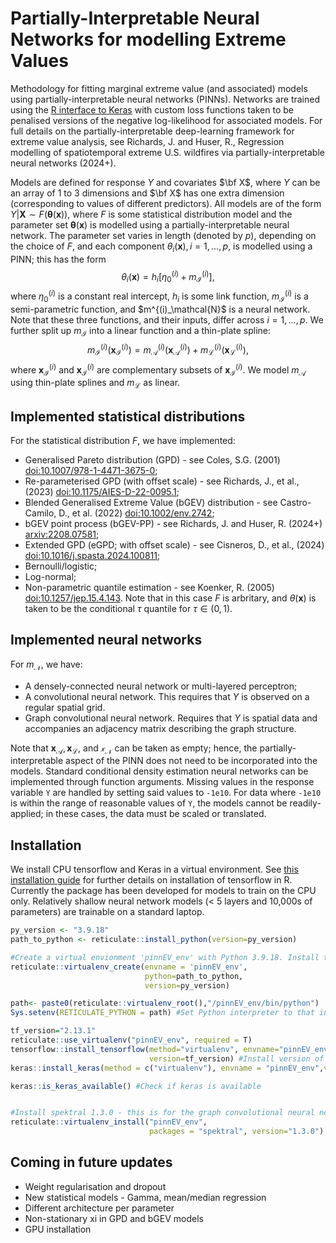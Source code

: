 #  Partially-Interpretable Neural Networks for modelling Extreme Values
Methodology for fitting marginal extreme value (and associated) models using partially-interpretable neural networks (PINNs). Networks are trained using the [R interface to Keras](https://cloud.r-project.org/web/packages/keras/index.html) with custom loss functions taken to be penalised versions of the negative log-likelihood for associated models. For full details on the partially-interpretable deep-learning framework for extreme value analysis, see  Richards, J. and Huser, R., Regression modelling of spatiotemporal extreme U.S. wildfires via partially-interpretable neural networks</i> (2024+).

Models are defined for response $Y$ and covariates $\bf X$, where $Y$ can be an array of 1 to 3 dimensions and $\bf X$ has one extra dimension (corresponding to values of different predictors). All models are of the form $Y | \mathbf{X} \sim F(\boldsymbol{\theta}(\mathbf{x}))$, where $F$ is some statistical distribution model and the parameter set $\boldsymbol{\theta}(\mathbf{x})$ is modelled using a partially-interpretable neural network. The parameter set varies in length (denoted by $p$), depending on the choice of $F$, and each component $\theta_i(\mathbf{x}), i=1,\dots,p,$ is modelled using a PINN; this has the form
$$\theta_i(\mathbf{x})=h_i [ \eta_0^{(i)} +m_{\mathcal{I}}^{(i)}],$$ 
where $\eta_0^{(i)}$ is a constant real intercept, $h_i$ is some link function, $m^{(i)}_\mathcal{I}$ is a semi-parametric function, and $m^{(i)_\mathcal{N}$ is a neural network. Note that these three functions, and their inputs, differ across $i=1,\dots,p$. We further split up $m_\mathcal{I}$ into a linear function and a thin-plate spline:
$$
m_\mathcal{I}^(i)(\mathbf{x}_\mathcal{I}^{(i)})=m_\mathcal{A}^(i)(\mathbf{x}_\mathcal{A}^{(i)})+m_\mathcal{L}^(i)(\mathbf{x}_\mathcal{L}^{(i)}),
$$
where $\mathbf{x}^{(i)}_\mathcal{I}$ and $\mathbf{x}^{(i)}_\mathcal{I}$ are complementary subsets of $\mathbf{x}^{(i)}_\mathcal{I}$. We model $m_\mathcal{A}$ using thin-plate splines and $m_\mathcal{L}$ as linear.



## Implemented statistical distributions

For the statistical distribution $F$, we have implemented:

* Generalised Pareto distribution (GPD) - see Coles, S.G. (2001) [doi:10.1007/978-1-4471-3675-0](https://doi.org/10.1007/978-1-4471-3675-0);
* Re-parameterised GPD (with offset scale) - see Richards, J., et al., (2023) [doi:10.1175/AIES-D-22-0095.1](https://doi.org/10.1175/AIES-D-22-0095.1);
* Blended Generalised Extreme Value (bGEV) distribution - see Castro-Camilo, D., et al. (2022) [doi:10.1002/env.2742](https://doi.org/10.1002/env.2742);
* bGEV point process (bGEV-PP) - see Richards, J. and Huser, R. (2024+) [arxiv:2208.07581](https://arxiv.org/abs/2208.07581);
* Extended GPD (eGPD; with offset scale) - see Cisneros, D., et al., (2024) [doi:10.1016/j.spasta.2024.100811](https://doi.org/10.1016/j.spasta.2024.100811);
* Bernoulli/logistic;
* Log-normal;
* Non-parametric quantile estimation - see Koenker, R. (2005) [doi:10.1257/jep.15.4.143](https://doi.org/10.1257/jep.15.4.143). Note that in this case $F$ is arbritary, and $\theta(\mathbf{x})$ is taken to be the conditional $\tau$ quantile for $\tau\in(0,1)$.

## Implemented neural networks

For $m_\mathcal{N}$, we have:

* A densely-connected neural network or multi-layered perceptron;
* A convolutional neural network. This requires that $Y$ is observed on a regular spatial grid.
* Graph convolutional neural network. Requires that $Y$ is spatial data and accompanies an adjacency matrix describing the graph structure.

Note that $\mathbf{x}_\mathcal{A}, \mathbf{x}_\mathcal{L},$ and $\mathcal{x}_\mathcal{N}$ can be taken as empty; hence, the partially-interpretable aspect of the PINN does not need to be incorporated into the models. Standard conditional density estimation neural networks can be implemented through function arguments. Missing values in the response variable `Y` are handled by setting said values to `-1e10`. For data where `-1e10` is within the range of reasonable values of `Y`, the models cannot be readily-applied; in these cases, the data must be scaled or translated.

## Installation 

We install CPU tensorflow and Keras in a virtual environment. See [this installation guide](https://tensorflow.rstudio.com/install/) for further details on installation of tensorflow in R. Currently the package has been developed for models to train on the CPU only. Relatively shallow neural network models (< 5 layers and 10,000s of parameters) are trainable on a standard laptop.

```r
py_version <- "3.9.18"
path_to_python <- reticulate::install_python(version=py_version)

#Create a virtual envionment 'pinnEV_env' with Python 3.9.18. Install tensorflow  within this environment.
reticulate::virtualenv_create(envname = 'pinnEV_env',
                              python=path_to_python,
                              version=py_version)

path<- paste0(reticulate::virtualenv_root(),"/pinnEV_env/bin/python")
Sys.setenv(RETICULATE_PYTHON = path) #Set Python interpreter to that installed in pinnEV_env

tf_version="2.13.1" 
reticulate::use_virtualenv("pinnEV_env", required = T)
tensorflow::install_tensorflow(method="virtualenv", envname="pinnEV_env",
                               version=tf_version) #Install version of tensorflow in virtual environment
keras::install_keras(method = c("virtualenv"), envname = "pinnEV_env",version=tf_version) #Install keras

keras::is_keras_available() #Check if keras is available


#Install spektral 1.3.0 - this is for the graph convolutional neural networks
reticulate::virtualenv_install("pinnEV_env",
                               packages = "spektral", version="1.3.0")


```

## Coming in future updates 
* Weight regularisation and dropout
* New statistical models - Gamma, mean/median regression
* Different architecture per parameter
* Non-stationary xi in GPD and bGEV models
* GPU installation

